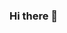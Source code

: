 ### Hi there 👋

<!--
**ramesh01/ramesh01** is a ✨ _special_ ✨ repository because its `README.md` (this file) appears on your GitHub profile.

Here are some ideas to get you started:

- 🔭 I’m currently working on ...
- 🌱 I’m currently learning React & Node js
- 👯 I’m looking to collaborate on ...
- 🤔 I’m looking for help with ...
- 💬 Ask me about 
- 📫 How to reach me: rameshhb37@gmail.com  Mob: +91-9916045737
- 😄 Pronouns: ...
- ⚡ Fun fact: ...
-->
